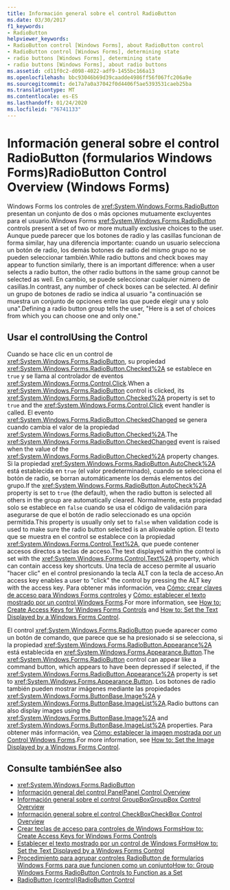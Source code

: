 ```yaml
---
title: Información general sobre el control RadioButton
ms.date: 03/30/2017
f1_keywords:
- RadioButton
helpviewer_keywords:
- RadioButton control [Windows Forms], about RadioButton control
- RadioButton control [Windows Forms], determining state
- radio buttons [Windows Forms], determining state
- radio buttons [Windows Forms], about radio buttons
ms.assetid: cd11f0c2-d098-4022-adf9-1455bc166a13
ms.openlocfilehash: bbc93046b69d39caadde4986ff56f067fc206a9e
ms.sourcegitcommit: de17a7a0a37042f0d4406f5ae5393531caeb25ba
ms.translationtype: MT
ms.contentlocale: es-ES
ms.lasthandoff: 01/24/2020
ms.locfileid: "76741133"
---
```

# <a name="radiobutton-control-overview-windows-forms"></a><span data-ttu-id="4373d-102">Información general sobre el control RadioButton (formularios Windows Forms)</span><span class="sxs-lookup"><span data-stu-id="4373d-102">RadioButton Control Overview (Windows Forms)</span></span>
<span data-ttu-id="4373d-103">Windows Forms los controles de <xref:System.Windows.Forms.RadioButton> presentan un conjunto de dos o más opciones mutuamente excluyentes para el usuario.</span><span class="sxs-lookup"><span data-stu-id="4373d-103">Windows Forms <xref:System.Windows.Forms.RadioButton> controls present a set of two or more mutually exclusive choices to the user.</span></span> <span data-ttu-id="4373d-104">Aunque puede parecer que los botones de radio y las casillas funcionan de forma similar, hay una diferencia importante: cuando un usuario selecciona un botón de radio, los demás botones de radio del mismo grupo no se pueden seleccionar también.</span><span class="sxs-lookup"><span data-stu-id="4373d-104">While radio buttons and check boxes may appear to function similarly, there is an important difference: when a user selects a radio button, the other radio buttons in the same group cannot be selected as well.</span></span> <span data-ttu-id="4373d-105">En cambio, se puede seleccionar cualquier número de casillas.</span><span class="sxs-lookup"><span data-stu-id="4373d-105">In contrast, any number of check boxes can be selected.</span></span> <span data-ttu-id="4373d-106">Al definir un grupo de botones de radio se indica al usuario "a continuación se muestra un conjunto de opciones entre las que puede elegir una y solo una".</span><span class="sxs-lookup"><span data-stu-id="4373d-106">Defining a radio button group tells the user, "Here is a set of choices from which you can choose one and only one."</span></span>  
  
## <a name="using-the-control"></a><span data-ttu-id="4373d-107">Usar el control</span><span class="sxs-lookup"><span data-stu-id="4373d-107">Using the Control</span></span>  
 <span data-ttu-id="4373d-108">Cuando se hace clic en un control de <xref:System.Windows.Forms.RadioButton>, su propiedad <xref:System.Windows.Forms.RadioButton.Checked%2A> se establece en `true` y se llama al controlador de eventos <xref:System.Windows.Forms.Control.Click>.</span><span class="sxs-lookup"><span data-stu-id="4373d-108">When a <xref:System.Windows.Forms.RadioButton> control is clicked, its <xref:System.Windows.Forms.RadioButton.Checked%2A> property is set to `true` and the <xref:System.Windows.Forms.Control.Click> event handler is called.</span></span> <span data-ttu-id="4373d-109">El evento <xref:System.Windows.Forms.RadioButton.CheckedChanged> se genera cuando cambia el valor de la propiedad <xref:System.Windows.Forms.RadioButton.Checked%2A>.</span><span class="sxs-lookup"><span data-stu-id="4373d-109">The <xref:System.Windows.Forms.RadioButton.CheckedChanged> event is raised when the value of the <xref:System.Windows.Forms.RadioButton.Checked%2A> property changes.</span></span> <span data-ttu-id="4373d-110">Si la propiedad <xref:System.Windows.Forms.RadioButton.AutoCheck%2A> está establecida en `true` (el valor predeterminado), cuando se selecciona el botón de radio, se borran automáticamente los demás elementos del grupo.</span><span class="sxs-lookup"><span data-stu-id="4373d-110">If the <xref:System.Windows.Forms.RadioButton.AutoCheck%2A> property is set to `true` (the default), when the radio button is selected all others in the group are automatically cleared.</span></span> <span data-ttu-id="4373d-111">Normalmente, esta propiedad solo se establece en `false` cuando se usa el código de validación para asegurarse de que el botón de radio seleccionado es una opción permitida.</span><span class="sxs-lookup"><span data-stu-id="4373d-111">This property is usually only set to `false` when validation code is used to make sure the radio button selected is an allowable option.</span></span> <span data-ttu-id="4373d-112">El texto que se muestra en el control se establece con la propiedad <xref:System.Windows.Forms.Control.Text%2A>, que puede contener accesos directos a teclas de acceso.</span><span class="sxs-lookup"><span data-stu-id="4373d-112">The text displayed within the control is set with the <xref:System.Windows.Forms.Control.Text%2A> property, which can contain access key shortcuts.</span></span> <span data-ttu-id="4373d-113">Una tecla de acceso permite al usuario "hacer clic" en el control presionando la tecla ALT con la tecla de acceso.</span><span class="sxs-lookup"><span data-stu-id="4373d-113">An access key enables a user to "click" the control by pressing the ALT key with the access key.</span></span> <span data-ttu-id="4373d-114">Para obtener más información, vea [Cómo: crear claves de acceso para Windows Forms controles](how-to-create-access-keys-for-windows-forms-controls.md) y [Cómo: establecer el texto mostrado por un control Windows Forms](how-to-set-the-text-displayed-by-a-windows-forms-control.md).</span><span class="sxs-lookup"><span data-stu-id="4373d-114">For more information, see [How to: Create Access Keys for Windows Forms Controls](how-to-create-access-keys-for-windows-forms-controls.md) and [How to: Set the Text Displayed by a Windows Forms Control](how-to-set-the-text-displayed-by-a-windows-forms-control.md).</span></span>  
  
 <span data-ttu-id="4373d-115">El control <xref:System.Windows.Forms.RadioButton> puede aparecer como un botón de comando, que parece que se ha presionado si se selecciona, si la propiedad <xref:System.Windows.Forms.RadioButton.Appearance%2A> está establecida en <xref:System.Windows.Forms.Appearance.Button>.</span><span class="sxs-lookup"><span data-stu-id="4373d-115">The <xref:System.Windows.Forms.RadioButton> control can appear like a command button, which appears to have been depressed if selected, if the <xref:System.Windows.Forms.RadioButton.Appearance%2A> property is set to <xref:System.Windows.Forms.Appearance.Button>.</span></span> <span data-ttu-id="4373d-116">Los botones de radio también pueden mostrar imágenes mediante las propiedades <xref:System.Windows.Forms.ButtonBase.Image%2A> y <xref:System.Windows.Forms.ButtonBase.ImageList%2A>.</span><span class="sxs-lookup"><span data-stu-id="4373d-116">Radio buttons can also display images using the <xref:System.Windows.Forms.ButtonBase.Image%2A> and <xref:System.Windows.Forms.ButtonBase.ImageList%2A> properties.</span></span> <span data-ttu-id="4373d-117">Para obtener más información, vea [Cómo: establecer la imagen mostrada por un Control Windows Forms](how-to-set-the-image-displayed-by-a-windows-forms-control.md).</span><span class="sxs-lookup"><span data-stu-id="4373d-117">For more information, see [How to: Set the Image Displayed by a Windows Forms Control](how-to-set-the-image-displayed-by-a-windows-forms-control.md).</span></span>  
  
## <a name="see-also"></a><span data-ttu-id="4373d-118">Consulte también</span><span class="sxs-lookup"><span data-stu-id="4373d-118">See also</span></span>

- <xref:System.Windows.Forms.RadioButton>
- [<span data-ttu-id="4373d-119">Información general del control Panel</span><span class="sxs-lookup"><span data-stu-id="4373d-119">Panel Control Overview</span></span>](panel-control-overview-windows-forms.md)
- [<span data-ttu-id="4373d-120">Información general sobre el control GroupBox</span><span class="sxs-lookup"><span data-stu-id="4373d-120">GroupBox Control Overview</span></span>](groupbox-control-overview-windows-forms.md)
- [<span data-ttu-id="4373d-121">Información general sobre el control CheckBox</span><span class="sxs-lookup"><span data-stu-id="4373d-121">CheckBox Control Overview</span></span>](checkbox-control-overview-windows-forms.md)
- [<span data-ttu-id="4373d-122">Crear teclas de acceso para controles de Windows Forms</span><span class="sxs-lookup"><span data-stu-id="4373d-122">How to: Create Access Keys for Windows Forms Controls</span></span>](how-to-create-access-keys-for-windows-forms-controls.md)
- [<span data-ttu-id="4373d-123">Establecer el texto mostrado por un control de Windows Forms</span><span class="sxs-lookup"><span data-stu-id="4373d-123">How to: Set the Text Displayed by a Windows Forms Control</span></span>](how-to-set-the-text-displayed-by-a-windows-forms-control.md)
- [<span data-ttu-id="4373d-124">Procedimiento para agrupar controles RadioButton de formularios Windows Forms para que funcionen como un conjunto</span><span class="sxs-lookup"><span data-stu-id="4373d-124">How to: Group Windows Forms RadioButton Controls to Function as a Set</span></span>](how-to-group-windows-forms-radiobutton-controls-to-function-as-a-set.md)
- [<span data-ttu-id="4373d-125">RadioButton (control)</span><span class="sxs-lookup"><span data-stu-id="4373d-125">RadioButton Control</span></span>](radiobutton-control-windows-forms.md)
